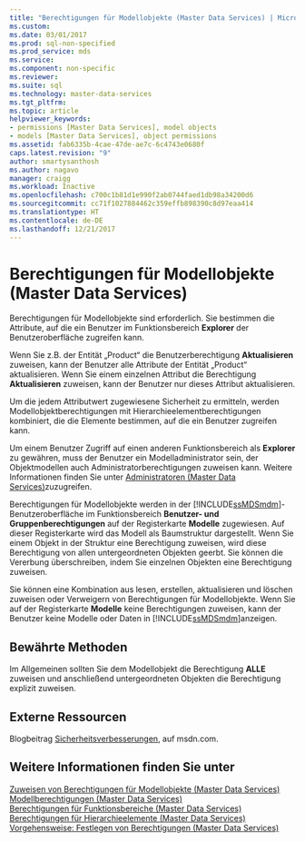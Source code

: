 ```yaml
---
title: "Berechtigungen für Modellobjekte (Master Data Services) | Microsoft-Dokumentation"
ms.custom: 
ms.date: 03/01/2017
ms.prod: sql-non-specified
ms.prod_service: mds
ms.service: 
ms.component: non-specific
ms.reviewer: 
ms.suite: sql
ms.technology: master-data-services
ms.tgt_pltfrm: 
ms.topic: article
helpviewer_keywords:
- permissions [Master Data Services], model objects
- models [Master Data Services], object permissions
ms.assetid: fab6335b-4cae-47de-ae7c-6c4743e0680f
caps.latest.revision: "9"
author: smartysanthosh
ms.author: nagavo
manager: craigg
ms.workload: Inactive
ms.openlocfilehash: c700c1b81d1e990f2ab0744faed1db98a34200d6
ms.sourcegitcommit: cc71f1027884462c359effb898390c8d97eaa414
ms.translationtype: HT
ms.contentlocale: de-DE
ms.lasthandoff: 12/21/2017
---
```

# <a name="model-object-permissions-master-data-services"></a>Berechtigungen für Modellobjekte (Master Data Services)
  Berechtigungen für Modellobjekte sind erforderlich. Sie bestimmen die Attribute, auf die ein Benutzer im Funktionsbereich **Explorer** der Benutzeroberfläche zugreifen kann.  
  
 Wenn Sie z.B. der Entität „Product“ die Benutzerberechtigung **Aktualisieren** zuweisen, kann der Benutzer alle Attribute der Entität „Product“ aktualisieren. Wenn Sie einem einzelnen Attribut die Berechtigung **Aktualisieren** zuweisen, kann der Benutzer nur dieses Attribut aktualisieren.  
  
 Um die jedem Attributwert zugewiesene Sicherheit zu ermitteln, werden Modellobjektberechtigungen mit Hierarchieelementberechtigungen kombiniert, die die Elemente bestimmen, auf die ein Benutzer zugreifen kann.  
  
 Um einem Benutzer Zugriff auf einen anderen Funktionsbereich als **Explorer** zu gewähren, muss der Benutzer ein Modelladministrator sein, der Objektmodellen auch Administratorberechtigungen zuweisen kann. Weitere Informationen finden Sie unter [Administratoren &#40;Master Data Services&#41;](../master-data-services/administrators-master-data-services.md)zuzugreifen.  
  
 Berechtigungen für Modellobjekte werden in der [!INCLUDE[ssMDSmdm](../includes/ssmdsmdm-md.md)]-Benutzeroberfläche im Funktionsbereich **Benutzer- und Gruppenberechtigungen** auf der Registerkarte **Modelle** zugewiesen. Auf dieser Registerkarte wird das Modell als Baumstruktur dargestellt. Wenn Sie einem Objekt in der Struktur eine Berechtigung zuweisen, wird diese Berechtigung von allen untergeordneten Objekten geerbt. Sie können die Vererbung überschreiben, indem Sie einzelnen Objekten eine Berechtigung zuweisen.  
  
 Sie können eine Kombination aus lesen, erstellen, aktualisieren und löschen zuweisen oder Verweigern von Berechtigungen für Modellobjekte. Wenn Sie auf der Registerkarte **Modelle** keine Berechtigungen zuweisen, kann der Benutzer keine Modelle oder Daten in [!INCLUDE[ssMDSmdm](../includes/ssmdsmdm-md.md)]anzeigen.  
  
## <a name="best-practice"></a>Bewährte Methoden  
 Im Allgemeinen sollten Sie dem Modellobjekt die Berechtigung **ALLE** zuweisen und anschließend untergeordneten Objekten die Berechtigung explizit zuweisen.  
  
## <a name="external-resources"></a>Externe Ressourcen  
 Blogbeitrag [Sicherheitsverbesserungen](http://go.microsoft.com/fwlink/p/?LinkId=615376), auf msdn.com.  
  
## <a name="see-also"></a>Weitere Informationen finden Sie unter  
 [Zuweisen von Berechtigungen für Modellobjekte &#40;Master Data Services&#41;](../master-data-services/assign-model-object-permissions-master-data-services.md)   
 [Modellberechtigungen &#40;Master Data Services&#41;](../master-data-services/model-permissions-master-data-services.md)   
 [Berechtigungen für Funktionsbereiche &#40;Master Data Services&#41;](../master-data-services/functional-area-permissions-master-data-services.md)   
 [Berechtigungen für Hierarchieelemente &#40;Master Data Services&#41;](../master-data-services/hierarchy-member-permissions-master-data-services.md)   
 [Vorgehensweise: Festlegen von Berechtigungen &#40;Master Data Services&#41;](../master-data-services/how-permissions-are-determined-master-data-services.md)  
  
  
